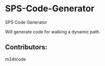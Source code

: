 SPS-Code-Generator
==================

SPS Code Generator

Will generate code for walking a dynamic path.

Contributors:
------------

m34tcode